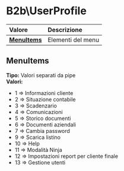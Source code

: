 # B2b\UserProfile

| Valore | Descrizione |
| :--- | :--- |
| [**MenuItems**](b2buserprofile.md#menuitems) | Elementi del menu |

## MenuItems

**Tipo:** Valori separati da pipe  
**Valori:**

* 1 =&gt; Informazioni cliente
* 2 =&gt; Situazione contabile
* 3 =&gt; Scadenzario
* 4 =&gt; Comunicazioni
* 5 =&gt; Storico documenti
* 6 =&gt; Documenti aziendali
* 7 =&gt; Cambia password
* 9 =&gt; Scarica listino
* 10 =&gt; Help
* 11 =&gt; Modalità Ninja
* 12 =&gt; Impostazioni report per cliente finale
* 13 =&gt; Gestione utenti
